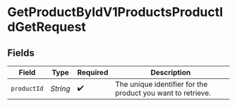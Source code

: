 # GetProductByIdV1ProductsProductIdGetRequest


## Fields

| Field                                                       | Type                                                        | Required                                                    | Description                                                 |
| ----------------------------------------------------------- | ----------------------------------------------------------- | ----------------------------------------------------------- | ----------------------------------------------------------- |
| `productId`                                                 | *String*                                                    | :heavy_check_mark:                                          | The unique identifier for the product you want to retrieve. |